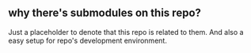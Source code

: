 ## why there's submodules on this repo?
Just a placeholder to denote that this repo is related to them.
And also a easy setup for repo's development environment.